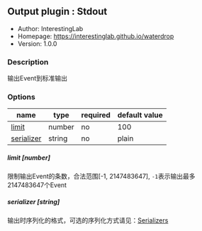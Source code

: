 ## Output plugin : Stdout

* Author: InterestingLab
* Homepage: https://interestinglab.github.io/waterdrop
* Version: 1.0.0

### Description

输出Event到标准输出

### Options

| name | type | required | default value |
| --- | --- | --- | --- |
| [limit](#limit-number) | number | no | 100 |
| [serializer](#serializer-string) | string | no | plain |

##### limit [number]

限制输出Event的条数，合法范围[-1, 2147483647], `-1`表示输出最多2147483647个Event

##### serializer [string]

输出时序列化的格式，可选的序列化方式请见：[Serializers](/#/zh-cn/)

